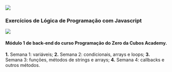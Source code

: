 ![](https://i.imgur.com/xG74tOh.png)

### Exercícios de Lógica de Programação com Javascript

![](https://thumbs.gfycat.com/WeightyYearlyDoctorfish-size_restricted.gif)

#### Módulo 1 de back-end do curso Programação do Zero da Cubos Academy.

**1.** Semana 1: variáveis;
**2.** Semana 2: condicionais, arrays e loops;
**3.** Semana 3: funções, métodos de strings e arrays;
**4.** Semana 4: callbacks e outros métodos. 
